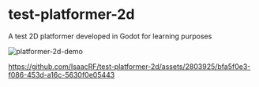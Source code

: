 # test-platformer-2d
 A test 2D platformer developed in Godot for learning purposes

![platformer-2d-demo](https://github.com/IsaacRF/test-platformer-2d/assets/2803925/06d5968d-f4ce-4e0a-9f6f-a63e888e6ba0)

https://github.com/IsaacRF/test-platformer-2d/assets/2803925/bfa5f0e3-f086-453d-a16c-5630f0e05443
